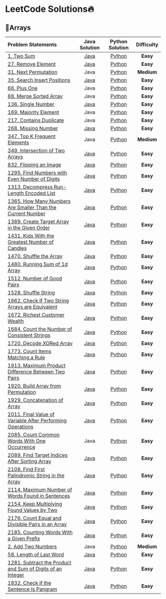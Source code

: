 # LeetCode Solutions🔥

## 📌Arrays

|  Problem Statements  |  Java Solution  |  Python Solution  |  Difficulty  |
|:---------------------|:---------------:|:-----------------:|:------------:|
|  [1. Two Sum](https://leetcode.com/problems/two-sum/)  |  [Java](https://github.com/kishanrajput23/LeetCode-Solutions/blob/main/Java/1.java)  |  [Python](https://github.com/kishanrajput23/LeetCode-Solutions/blob/main/Python/01.py)  |  **Easy**  |
|  [27. Remove Element](https://leetcode.com/problems/remove-element/)  |  [Java](https://github.com/kishanrajput23/LeetCode-Solutions/blob/main/Java/27.java)  |  [Python](https://github.com/kishanrajput23/LeetCode-Solutions/blob/main/Python/27.py)  |  **Easy**  |
|  [31. Next Permutation](https://leetcode.com/problems/next-permutation)  |  Java  |  [Python](https://github.com/kishanrajput23/LeetCode-Solutions/blob/main/Python/31.py)  |  **Medium**  |
|  [35. Search Insert Positions](https://leetcode.com/problems/search-insert-position/)  |  [Java](https://github.com/kishanrajput23/LeetCode-Solutions/blob/main/Java/35.java)  |  [Python](https://github.com/kishanrajput23/LeetCode-Solutions/blob/main/Python/35.py)  |  **Easy**  |
|  [66. Plus One](https://leetcode.com/problems/plus-one)  |  Java  |  [Python](https://github.com/kishanrajput23/LeetCode-Solutions/blob/main/Python/66.py)  |  **Easy**  |
|  [88. Merge Sorted Array](https://leetcode.com/problems/merge-sorted-array)  |  Java  |  [Python](https://github.com/kishanrajput23/LeetCode-Solutions/blob/main/Python/88.py)  |  **Easy**  |
|  [136. Single Number](https://leetcode.com/problems/single-number/)  |  [Java](https://github.com/kishanrajput23/LeetCode-Solutions/blob/main/Java/136.java)  |  [Python](https://github.com/kishanrajput23/LeetCode-Solutions/blob/main/Python/136.py)  |  **Easy**  |
|  [169. Majority Element](https://leetcode.com/problems/majority-element)  |  Java  |  [Python](https://github.com/kishanrajput23/LeetCode-Solutions/blob/main/Python/169.py)  |  **Easy**  |
|  [217. Contains Duplicate](https://leetcode.com/problems/contains-duplicate)  |  Java  |  [Python](https://github.com/kishanrajput23/LeetCode-Solutions/blob/main/Python/217.py)  |  **Easy**  |
|  [268. Missing Number](https://leetcode.com/problems/missing-number/)  |  [Java](https://github.com/kishanrajput23/LeetCode-Solutions/blob/main/Java/268.java)  |  [Python](https://github.com/kishanrajput23/LeetCode-Solutions/blob/main/Python/268.py)  |  **Easy**  |
|  [347. Top K Frequent Elements](https://leetcode.com/problems/top-k-frequent-elements)  |  Java  |  [Python](https://github.com/kishanrajput23/LeetCode-Solutions/blob/main/Python/347.py)  |  **Medium**  |
|  [349. Intersection of Two Arrays](https://leetcode.com/problems/intersection-of-two-arrays/)  |  [Java](https://github.com/kishanrajput23/LeetCode-Solutions/blob/main/Java/349.java)  |  [Python](https://github.com/kishanrajput23/LeetCode-Solutions/blob/main/Python/349.py)  |  **Easy**  |
|  [832. Flipping an Image](https://leetcode.com/problems/flipping-an-image/)  |  [Java](https://github.com/kishanrajput23/LeetCode-Solutions/blob/main/Java/832.java)  |  [Python](https://github.com/kishanrajput23/LeetCode-Solutions/blob/main/Python/832.py)  |  **Easy**  |
|  [1295. Find Numbers with Even Number of Digits](https://leetcode.com/problems/find-numbers-with-even-number-of-digits/)  |  [Java](https://github.com/kishanrajput23/LeetCode-Solutions/blob/main/Java/1295.java)  |  [Python](https://github.com/kishanrajput23/LeetCode-Solutions/blob/main/Python/1295.py)  |  **Easy**  |
|  [1313. Decompress Run-Length Encoded List](https://leetcode.com/problems/decompress-run-length-encoded-list/)  |  [Java](https://github.com/kishanrajput23/LeetCode-Solutions/blob/main/Java/1313.java)  |  [Python](https://github.com/kishanrajput23/LeetCode-Solutions/blob/main/Python/1313.py)  |  **Easy**  |
|  [1365. How Many Numbers Are Smaller Than the Current Number](https://leetcode.com/problems/how-many-numbers-are-smaller-than-the-current-number/)  |  [Java](https://github.com/kishanrajput23/LeetCode-Solutions/blob/main/Java/1365.java)  |  [Python](https://github.com/kishanrajput23/LeetCode-Solutions/blob/main/Python/1365.py)  |  **Easy**  |
|  [1389. Create Target Array in the Given Order](https://leetcode.com/problems/create-target-array-in-the-given-order/)  |  [Java](https://github.com/kishanrajput23/LeetCode-Solutions/blob/main/Java/1389.java)  |  [Python](https://github.com/kishanrajput23/LeetCode-Solutions/blob/main/Python/1389.py)  |  **Easy**  |
|  [1431. Kids With the Greatest Number of Candies](https://leetcode.com/problems/kids-with-the-greatest-number-of-candies/)  |  [Java](https://github.com/kishanrajput23/LeetCode-Solutions/blob/main/Java/1431.java)  |  [Python](https://github.com/kishanrajput23/LeetCode-Solutions/blob/main/Python/1431.py)  |  **Easy**  |
|  [1470. Shuffle the Array](https://leetcode.com/problems/shuffle-the-array/)  |  [Java](https://github.com/kishanrajput23/LeetCode-Solutions/blob/main/Java/1470.java)  |  [Python](https://github.com/kishanrajput23/LeetCode-Solutions/blob/main/Python/1470.py)  |  **Easy**  |
|  [1480. Running Sum of 1d Array](https://leetcode.com/problems/running-sum-of-1d-array/)  |  [Java](https://github.com/kishanrajput23/LeetCode-Solutions/blob/main/Java/1480.java)  |  [Python](https://github.com/kishanrajput23/LeetCode-Solutions/blob/main/Python/1480.py)  |  **Easy**  |
|  [1512. Number of Good Pairs](https://leetcode.com/problems/number-of-good-pairs/)  |  [Java](https://github.com/kishanrajput23/LeetCode-Solutions/blob/main/Java/1512.java)  |  [Python](https://github.com/kishanrajput23/LeetCode-Solutions/blob/main/Python/1512.py)  |  **Easy**  |
|  [1528. Shuffle String](https://leetcode.com/problems/shuffle-string/)  |  [Java](https://github.com/kishanrajput23/LeetCode-Solutions/blob/main/Java/1528.java)  |  [Python](https://github.com/kishanrajput23/LeetCode-Solutions/blob/main/Python/1528.py)  |  **Easy**  |
|  [1662. Check If Two String Arrays are Equivalent](https://leetcode.com/problems/check-if-two-string-arrays-are-equivalent/)  |  [Java](https://github.com/kishanrajput23/LeetCode-Solutions/blob/main/Java/1662.java)  |  [Python](https://github.com/kishanrajput23/LeetCode-Solutions/blob/main/Python/1662.py)  |  **Easy**  |
|  [1672. Richest Customer Wealth](https://leetcode.com/problems/richest-customer-wealth/)  |  [Java](https://github.com/kishanrajput23/LeetCode-Solutions/blob/main/Java/1672.java)  |  [Python](https://github.com/kishanrajput23/LeetCode-Solutions/blob/main/Python/1672.py)  |  **Easy**  |
|  [1684. Count the Number of Consistent Strings](https://leetcode.com/problems/count-the-number-of-consistent-strings/)  |  [Java](https://github.com/kishanrajput23/LeetCode-Solutions/blob/main/Java/1684.java)  |  [Python](https://github.com/kishanrajput23/LeetCode-Solutions/blob/main/Python/1684.py)  |  **Easy**  |
|  [1720. Decode XORed Array](https://leetcode.com/problems/decode-xored-array/)  |  [Java](https://github.com/kishanrajput23/LeetCode-Solutions/blob/main/Java/1720.java)  |  [Python](https://github.com/kishanrajput23/LeetCode-Solutions/blob/main/Python/1720.py)  |  **Easy**  |
|  [1773. Count Items Matching a Rule](https://leetcode.com/problems/count-items-matching-a-rule/)  |  [Java](https://github.com/kishanrajput23/LeetCode-Solutions/blob/main/Java/1773.java)  |  [Python](https://github.com/kishanrajput23/LeetCode-Solutions/blob/main/Python/1773.py)  |  **Easy**  |
|  [1913. Maximum Product Difference Between Two Pairs](https://leetcode.com/problems/maximum-product-difference-between-two-pairs/)  |  [Java](https://github.com/kishanrajput23/LeetCode-Solutions/blob/main/Java/1913.java)  |  [Python](https://github.com/kishanrajput23/LeetCode-Solutions/blob/main/Python/1913.py)  |  **Easy**  |
|  [1920. Build Array from Permutation](https://leetcode.com/problems/build-array-from-permutation/)  |  [Java](https://github.com/kishanrajput23/LeetCode-Solutions/blob/main/Java/1920.java)  |  [Python](https://github.com/kishanrajput23/LeetCode-Solutions/blob/main/Python/1920.py)  |  **Easy**  |
|  [1929. Concatenation of Array](https://leetcode.com/problems/concatenation-of-array/)  |  [Java](https://github.com/kishanrajput23/LeetCode-Solutions/blob/main/Java/1929.java)  |  [Python](https://github.com/kishanrajput23/LeetCode-Solutions/blob/main/Python/1929.py)  |  **Easy**  |
|  [2011. Final Value of Variable After Performing Operations](https://leetcode.com/problems/final-value-of-variable-after-performing-operations/)  |  [Java](https://github.com/kishanrajput23/LeetCode-Solutions/blob/main/Java/2011.java)  |  [Python](https://github.com/kishanrajput23/LeetCode-Solutions/blob/main/Python/2011.py)  |  **Easy**  |
|  [2085. Count Common Words With One Occurrence](https://leetcode.com/problems/count-common-words-with-one-occurrence/)  |  Java  |  [Python](https://github.com/kishanrajput23/LeetCode-Solutions/blob/main/Python/2085.py)  |  **Easy**  |
|  [2089. Find Target Indices After Sorting Array](https://leetcode.com/problems/find-target-indices-after-sorting-array/)  |  [Java](https://github.com/kishanrajput23/LeetCode-Solutions/blob/main/Java/2089.java)  |  [Python](https://github.com/kishanrajput23/LeetCode-Solutions/blob/main/Python/2089.py)  |  **Easy**  |
|  [2108. Find First Palindromic String in the Array](https://leetcode.com/problems/find-first-palindromic-string-in-the-array/)  |  [Java](https://github.com/kishanrajput23/LeetCode-Solutions/blob/main/Java/2108.java)  |  [Python](https://github.com/kishanrajput23/LeetCode-Solutions/blob/main/Python/2108.py)  |  **Easy**  |
|  [2114. Maximum Number of Words Found in Sentences](https://leetcode.com/problems/maximum-number-of-words-found-in-sentences/)  |  [Java](https://github.com/kishanrajput23/LeetCode-Solutions/blob/main/Java/2114.java)  |  [Python](https://github.com/kishanrajput23/LeetCode-Solutions/blob/main/Python/2114.py)  |  **Easy**  |
|  [2154. Keep Multiplying Found Values by Two](https://leetcode.com/problems/keep-multiplying-found-values-by-two/)  |  [Java](https://github.com/kishanrajput23/LeetCode-Solutions/blob/main/Java/2154.java)  |  [Python](https://github.com/kishanrajput23/LeetCode-Solutions/blob/main/Python/2154.py)  |  **Easy**  |
|  [2176. Count Equal and Divisible Pairs in an Array](https://leetcode.com/problems/count-equal-and-divisible-pairs-in-an-array/)  |  [Java](https://github.com/kishanrajput23/LeetCode-Solutions/blob/main/Java/2176.java)  |  [Python](https://github.com/kishanrajput23/LeetCode-Solutions/blob/main/Python/2176.py)  |  **Easy**  |
|  [2185. Counting Words With a Given Prefix](https://leetcode.com/problems/counting-words-with-a-given-prefix/)  |  [Java](https://github.com/kishanrajput23/LeetCode-Solutions/blob/main/Java/2185.java)  |  [Python](https://github.com/kishanrajput23/LeetCode-Solutions/blob/main/Python/2185.py)  |  **Easy**  |
|  [2. Add Two Numbers](https://leetcode.com/problems/add-two-numbers/)  |  Java  |  [Python](https://github.com/kishanrajput23/LeetCode-Solutions/blob/main/Python/Add%20Two%20Numbers.py)  |  **Medium**  |  **Linked List, Math**  |
|  [58. Length of Last Word](https://leetcode.com/problems/length-of-last-word/)  |  [Java](https://github.com/kishanrajput23/LeetCode-Solutions/blob/main/Java/58.java)  |  [Python](https://github.com/kishanrajput23/LeetCode-Solutions/blob/main/Python/Length%20of%20Last%20Word.py)  |  **Easy**  |  **String**  |
|  [1281. Subtract the Product and Sum of Digits of an Integer](https://leetcode.com/problems/subtract-the-product-and-sum-of-digits-of-an-integer/)  |  [Java](https://github.com/kishanrajput23/LeetCode-Solutions/blob/main/Java/1281.Subtract_the_Product_and_Sum_of_Digits_of_an_Integer.java)  |  [Python](https://github.com/kishanrajput23/LeetCode-Solutions/blob/main/Python/1281.py)  |  **Easy**  |  **Math**  |
|  [1832. Check if the Sentence Is Pangram](https://leetcode.com/problems/check-if-the-sentence-is-pangram/)  |  [Java](https://github.com/kishanrajput23/LeetCode-Solutions/blob/main/Java/1832.java)  |  [Python](https://github.com/kishanrajput23/LeetCode-Solutions/blob/main/Python/1832.py)  |  **Easy**  |  **Hash Table, String**  |
